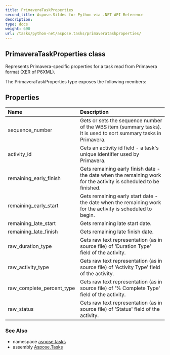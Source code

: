 ```yaml
---
title: PrimaveraTaskProperties
second_title: Aspose.Sildes for Python via .NET API Reference
description: 
type: docs
weight: 690
url: /tasks/python-net/aspose.tasks/primaverataskproperties/
---
```


## PrimaveraTaskProperties class

Represents Primavera-specific properties for a task read from Primavera format (XER of P6XML).

The PrimaveraTaskProperties type exposes the following members:
## Properties
| Name | Description |
| :- | :- |
|sequence_number|Gets or sets the sequence number of the WBS item (summary tasks). It is used to sort summary tasks in Primavera.|
|activity_id|Gets an activity id field - a task's unique identifier used by Primavera.|
|remaining_early_finish|Gets remaining early finish date - the date when the remaining work for the activity is scheduled to be finished.|
|remaining_early_start|Gets remaining early start date - the date when the remaining work for the activity is scheduled to begin.|
|remaining_late_start|Gets remaining late start date.|
|remaining_late_finish|Gets remaining late finish date.|
|raw_duration_type|Gets raw text representation (as in source file) of 'Duration Type' field of the activity.|
|raw_activity_type|Gets raw text representation (as in source file) of 'Activity Type' field of the activity.|
|raw_complete_percent_type|Gets raw text representation (as in source file) of '% Complete Type' field of the activity.|
|raw_status|Gets raw text representation (as in source file) of 'Status' field of the activity.|

### See Also

* namespace [aspose.tasks](/tasks/python-net/aspose.tasks/)
* assembly [Aspose.Tasks](/tasks/python-net/)


